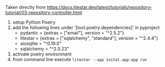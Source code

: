 Taken directly from https://docs.litestar.dev/latest/tutorials/repository-tutorial/03-repository-controller.html

1. setup Python Poetry
2. add the following lines under '[tool.poetry.dependencies]' in pyproject
   - pydantic = {extras = ["email"], version = "^2.5.2"}
   - litestar = {extras = ["sqlalchemy", "standard"], version = "^2.4.4"}
   - aiosqlite = "^0.19.0"
   - sqlalchemy = "^2.0.23"
3. activate poetry environment
4. from command line execute `litestar --app inital.app:app run`